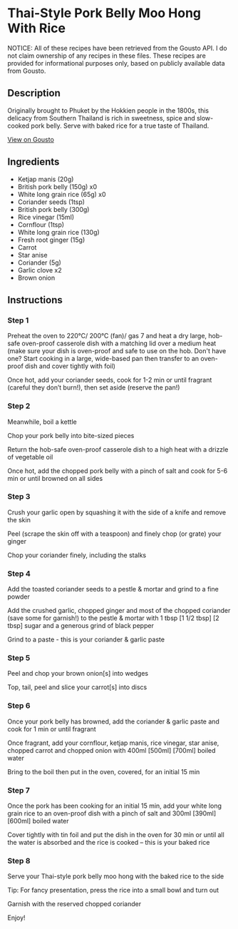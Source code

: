 # Thai-Style Pork Belly Moo Hong With Rice

NOTICE: All of these recipes have been retrieved from the Gousto API. I do not claim ownership of any recipes in these files. These recipes are provided for informational purposes only, based on publicly available data from Gousto.

## Description

Originally brought to Phuket by the Hokkien people in the 1800s, this delicacy from Southern Thailand is rich in sweetness, spice and slow-cooked pork belly. Serve with baked rice for a true taste of Thailand.

[View on Gousto](https://www.gousto.co.uk/recipes/cookbook/thai-style-pork-belly-moo-hong-with-rice)

## Ingredients

- Ketjap manis (20g)
- British pork belly (150g) x0
- White long grain rice (65g) x0
- Coriander seeds (1tsp)
- British pork belly (300g)
- Rice vinegar (15ml)
- Cornflour (1tsp)
- White long grain rice (130g)
- Fresh root ginger (15g)
- Carrot
- Star anise
- Coriander (5g)
- Garlic clove x2
- Brown onion

## Instructions


### Step 1

Preheat the oven to 220°C/ 200°C (fan)/ gas 7 and heat a dry large, hob-safe oven-proof casserole dish with a matching lid over a medium heat (make sure your dish is oven-proof and safe to use on the hob. Don't have one? Start cooking in a large, wide-based pan then transfer to an oven-proof dish and cover tightly with foil)

Once hot, add your coriander seeds, cook for 1-2 min or until fragrant (careful they don’t burn!), then set aside (reserve the pan!)


### Step 2

Meanwhile, boil a kettle

Chop your pork belly into bite-sized pieces

Return the hob-safe oven-proof casserole dish to a high heat with a drizzle of vegetable oil

Once hot, add the chopped pork belly with a pinch of salt and cook for 5-6 min or until browned on all sides


### Step 3

Crush your garlic open by squashing it with the side of a knife and remove the skin

Peel (scrape the skin off with a teaspoon) and finely chop (or grate) your ginger

Chop your coriander finely, including the stalks


### Step 4

Add the toasted coriander seeds to a pestle & mortar and grind to a fine powder

Add the crushed garlic, chopped ginger and most of the chopped coriander (save some for garnish!) to the pestle & mortar with 1 tbsp <span class="text-purple">[1 1/2 tbsp]</span> <span class="text-danger">[2 tbsp]</span> sugar and a generous grind of black pepper

Grind to a paste - this is your coriander & garlic paste


### Step 5

Peel and chop your brown onion[s] into wedges

Top, tail, peel and slice your carrot[s] into discs


### Step 6

Once your pork belly has browned, add the coriander & garlic paste and cook for 1 min or until fragrant

Once fragrant, add your cornflour, ketjap manis, rice vinegar, star anise, chopped carrot and chopped onion with 400ml <span class="text-purple">[500ml]</span> <span class="text-danger">[700ml]</span> boiled water

Bring to the boil then put in the oven, covered, for an initial 15 min


### Step 7

Once the pork has been cooking for an initial 15 min, add your white long grain rice to an oven-proof dish with a pinch of salt and 300ml <span class="text-purple">[390ml]</span> <span class="text-danger">[600ml]</span> boiled water

Cover tightly with tin foil and put the dish in the oven for 30 min or until all the water is absorbed and the rice is cooked – this is your baked rice

### Step 8

Serve your Thai-style pork belly moo hong with the baked rice to the side

Tip: For fancy presentation, press the rice into a small bowl and turn out

Garnish with the reserved chopped coriander

Enjoy!


